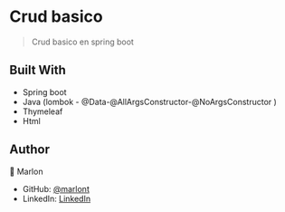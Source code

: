 # Crud basico

> Crud basico en spring boot

## Built With

- Spring boot
- Java (lombok - @Data-@AllArgsConstructor-@NoArgsConstructor )
- Thymeleaf
- Html



## Author

👤 Marlon 

- GitHub: [@marlont](https://github.com/marlonT98)
- LinkedIn: [LinkedIn](https://www.linkedin.com/in/marlon-tarrillo-54808b162/)
